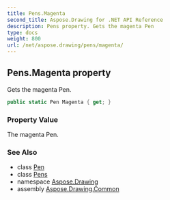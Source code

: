 ```yaml
---
title: Pens.Magenta
second_title: Aspose.Drawing for .NET API Reference
description: Pens property. Gets the magenta Pen
type: docs
weight: 800
url: /net/aspose.drawing/pens/magenta/
---
```

## Pens.Magenta property

Gets the magenta Pen.

```csharp
public static Pen Magenta { get; }
```

### Property Value

The magenta Pen.

### See Also

* class [Pen](../../pen/)
* class [Pens](../)
* namespace [Aspose.Drawing](../../pens/)
* assembly [Aspose.Drawing.Common](../../../)



